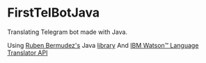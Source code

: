 # FirstTelBotJava
Translating Telegram bot made with Java.

Using [Ruben Bermudez's](https://github.com/rubenlagus "Ruben Bermudez") Java [library](https://github.com/rubenlagus/TelegramBots "library") 
And [IBM Watson™ Language Translator API](https://www.ibm.com/watson/services/language-translator/ "IBM Watson™ Language Translator") 


